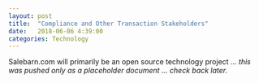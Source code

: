 ```yaml
---
layout: post
title:  "Compliance and Other Transaction Stakeholders"
date:   2018-06-06 4:39:00
categories: Technology
---
```


Salebarn.com will primarily be an open source technology project ... *this was pushed only as a placeholder document ... check back later.*
